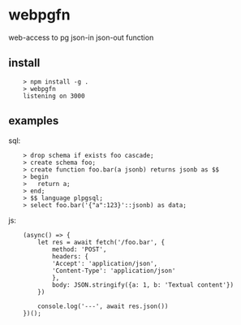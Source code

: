 # webpgfn

web-access to pg json-in json-out function

## install
```
    > npm install -g .
    > webpgfn
    listening on 3000
```

## examples

sql:

```
    > drop schema if exists foo cascade;
    > create schema foo;
    > create function foo.bar(a jsonb) returns jsonb as $$
    > begin
    >   return a;
    > end;
    > $$ language plpgsql;
    > select foo.bar('{"a":123}'::jsonb) as data;
```
js:

```
    (async() => {
        let res = await fetch('/foo.bar', {
            method: 'POST',
            headers: {
            'Accept': 'application/json',
            'Content-Type': 'application/json'
            },
            body: JSON.stringify({a: 1, b: 'Textual content'})
        })

        console.log('---', await res.json())
    })();
```
